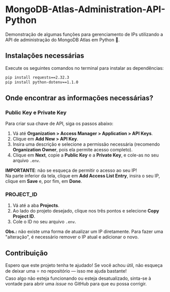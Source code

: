 # MongoDB-Atlas-Administration-API-Python

Demonstração de algumas funções para gerenciamento de IPs utilizando a API de administração do MongoDB Atlas em Python 🐍.

## Instalações necessárias

Execute os seguintes comandos no terminal para instalar as dependências:

```bash
pip install requests==2.32.3
pip install python-dotenv==1.1.0
```

## Onde encontrar as informações necessárias?

### Public Key e Private Key  
Para criar sua chave de API, siga os passos abaixo:

1. Vá até **Organization > Access Manager > Application > API Keys**.
2. Clique em **Add New > API Key**.
3. Insira uma descrição e selecione a permissão necessária (recomendo **Organization Owner**, pois ela permite acesso completo).
4. Clique em **Next**, copie a **Public Key** e a **Private Key**, e cole-as no seu arquivo `.env`.

**IMPORTANTE**: não se esqueça de permitir o acesso ao seu IP!  
Na parte inferior da tela, clique em **Add Access List Entry**, insira o seu IP, clique em **Save** e, por fim, em **Done**.

### PROJECT_ID  
1. Vá até a aba **Projects**.
2. Ao lado do projeto desejado, clique nos três pontos e selecione **Copy Project ID**.
3. Cole o ID no seu arquivo `.env`.

**Obs.:** não existe uma forma de atualizar um IP diretamente. Para fazer uma "alteração", é necessário remover o IP atual e adicionar o novo.

## Contribuição

Espero que este projeto tenha te ajudado! Se você achou útil, não esqueça de deixar uma ⭐ no repositório — isso me ajuda bastante!  
Caso algo não esteja funcionando ou esteja desatualizado, sinta-se à vontade para abrir uma *issue* no GitHub para que eu possa corrigir.
